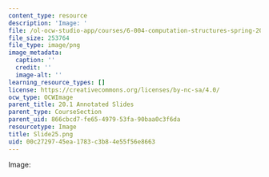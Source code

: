 ```yaml
---
content_type: resource
description: 'Image: '
file: /ol-ocw-studio-app/courses/6-004-computation-structures-spring-2017/00c2729745ea1783c3b84e55f56e8663_Slide25.png
file_size: 253764
file_type: image/png
image_metadata:
  caption: ''
  credit: ''
  image-alt: ''
learning_resource_types: []
license: https://creativecommons.org/licenses/by-nc-sa/4.0/
ocw_type: OCWImage
parent_title: 20.1 Annotated Slides
parent_type: CourseSection
parent_uid: 866cbcd7-fe65-4979-53fa-90baa0c3f6da
resourcetype: Image
title: Slide25.png
uid: 00c27297-45ea-1783-c3b8-4e55f56e8663
---
```

Image: 